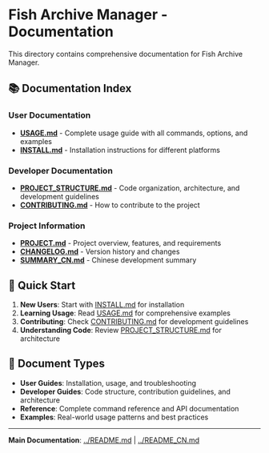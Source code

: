 # Fish Archive Manager - Documentation

This directory contains comprehensive documentation for Fish Archive Manager.

## 📚 Documentation Index

### User Documentation
- **[USAGE.md](USAGE.md)** - Complete usage guide with all commands, options, and examples
- **[INSTALL.md](INSTALL.md)** - Installation instructions for different platforms

### Developer Documentation  
- **[PROJECT_STRUCTURE.md](PROJECT_STRUCTURE.md)** - Code organization, architecture, and development guidelines
- **[CONTRIBUTING.md](CONTRIBUTING.md)** - How to contribute to the project

### Project Information
- **[PROJECT.md](PROJECT.md)** - Project overview, features, and requirements
- **[CHANGELOG.md](CHANGELOG.md)** - Version history and changes
- **[SUMMARY_CN.md](SUMMARY_CN.md)** - Chinese development summary

## 🚀 Quick Start

1. **New Users**: Start with [INSTALL.md](INSTALL.md) for installation
2. **Learning Usage**: Read [USAGE.md](USAGE.md) for comprehensive examples
3. **Contributing**: Check [CONTRIBUTING.md](CONTRIBUTING.md) for development guidelines
4. **Understanding Code**: Review [PROJECT_STRUCTURE.md](PROJECT_STRUCTURE.md) for architecture

## 📖 Document Types

- **User Guides**: Installation, usage, and troubleshooting
- **Developer Guides**: Code structure, contribution guidelines, and architecture
- **Reference**: Complete command reference and API documentation
- **Examples**: Real-world usage patterns and best practices

---

**Main Documentation**: [../README.md](../README.md) | [../README_CN.md](../README_CN.md)